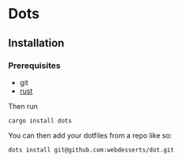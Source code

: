 # Dots

## Installation

### Prerequisites

- git
- [rust](https://www.rust-lang.org/en-US/install.html)

Then run

```
cargo install dots
```

You can then add your dotfiles from a repo like so:

```
dots install git@github.com:webdesserts/dot.git
```
